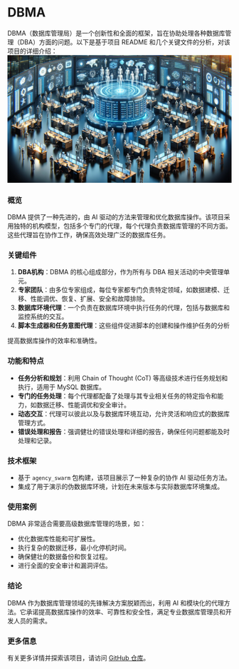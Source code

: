 # DBMA

DBMA（数据库管理局）是一个创新性和全面的框架，旨在协助处理各种数据库管理（DBA）方面的问题。以下是基于项目 README 和几个关键文件的分析，对该项目的详细介绍：![cover](./figures/cover.png)

### 概览

DBMA 提供了一种先进的，由 AI 驱动的方法来管理和优化数据库操作。该项目采用独特的机构模型，包括多个专门的代理，每个代理负责数据库管理的不同方面。这些代理旨在协作工作，确保高效处理广泛的数据库任务。

### 关键组件

1. **DBA机构**：DBMA 的核心组成部分，作为所有与 DBA 相关活动的中央管理单元。
2. **专家团队**：由多位专家组成，每位专家都专门负责特定领域，如数据建模、迁移、性能调优、恢复、扩展、安全和故障排除。
3. **数据库环境代理**：一个负责在数据库环境中执行任务的代理，包括与数据库和监控系统的交互。
4. **脚本生成器和任务意图代理**：这些组件促进脚本的创建和操作维护任务的分析

提高数据库操作的效率和准确性。

### 功能和特点

- **任务分析和规划**：利用 Chain of Thought (CoT) 等高级技术进行任务规划和执行，适用于 MySQL 数据库。
- **专门的任务处理**：每个代理都配备了处理与其专业相关任务的特定指令和能力，如数据迁移、性能调优和安全审计。
- **动态交互**：代理可以彼此以及与数据库环境互动，允许灵活和响应式的数据库管理方式。
- **错误处理和报告**：强调健壮的错误处理和详细的报告，确保任何问题都能及时处理和记录。

### 技术框架

- 基于 `agency_swarm` 包构建，该项目展示了一种复杂的协作 AI 驱动任务方法。
- 集成了用于演示的伪数据库环境，计划在未来版本与实际数据库环境集成。

### 使用案例

DBMA 非常适合需要高级数据库管理的场景，如：

- 优化数据库性能和可扩展性。
- 执行复杂的数据迁移，最小化停机时间。
- 确保健壮的数据备份和恢复过程。
- 进行全面的安全审计和漏洞评估。

### 结论

DBMA 作为数据库管理领域的先锋解决方案脱颖而出，利用 AI 和模块化的代理方法。它承诺提高数据库操作的效率、可靠性和安全性，满足专业数据库管理员和开发人员的需求。

### 更多信息

有关更多详情并探索该项目，请访问 [GitHub 仓库](https://github.com/dcstrange/DBMA)。
